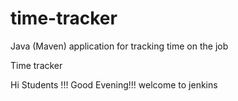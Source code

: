 # time-tracker
Java (Maven) application for tracking time on the job

Time tracker

Hi Students !!! Good Evening!!! welcome to jenkins
